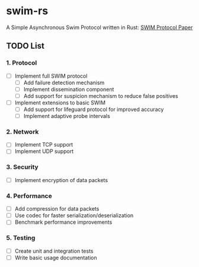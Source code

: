 # swim-rs
A Simple Asynchronous Swim Protocol written in Rust: [SWIM Protocol Paper](https://www.cs.cornell.edu/projects/Quicksilver/public_pdfs/SWIM.pdf)

## TODO List

### 1. Protocol
   - [ ] Implement full SWIM protocol
       - [ ] Add failure detection mechanism
       - [ ] Implement dissemination component
       - [ ] Add support for suspicion mechanism to reduce false positives
   - [ ] Implement extensions to basic SWIM
       - [ ] Add support for lifeguard protocol for improved accuracy
       - [ ] Implement adaptive probe intervals

### 2. Network
   - [ ] Implement TCP support
   - [ ] Implement UDP support

### 3. Security
   - [ ] Implement encryption of data packets

### 4. Performance
   - [ ] Add compression for data packets
   - [ ] Use codec for faster serialization/deserialization
   - [ ] Benchmark performance improvements

### 5. Testing
   - [ ] Create unit and integration tests
   - [ ] Write basic usage documentation
